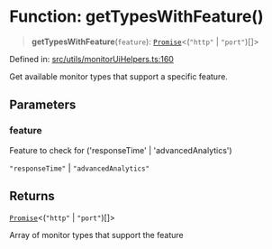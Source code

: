 # Function: getTypesWithFeature()

> **getTypesWithFeature**(`feature`): [`Promise`](https://developer.mozilla.org/docs/Web/JavaScript/Reference/Global_Objects/Promise)\<(`"http"` \| `"port"`)[]\>

Defined in: [src/utils/monitorUiHelpers.ts:160](https://github.com/Nick2bad4u/Uptime-Watcher/blob/dca5483e793478722cd3e6e125cafcec5fc771f0/src/utils/monitorUiHelpers.ts#L160)

Get available monitor types that support a specific feature.

## Parameters

### feature

Feature to check for ('responseTime' | 'advancedAnalytics')

`"responseTime"` | `"advancedAnalytics"`

## Returns

[`Promise`](https://developer.mozilla.org/docs/Web/JavaScript/Reference/Global_Objects/Promise)\<(`"http"` \| `"port"`)[]\>

Array of monitor types that support the feature
